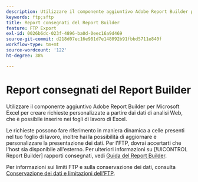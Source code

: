 ```yaml
---
description: Utilizzare il componente aggiuntivo Adobe Report Builder per Microsoft Excel per creare richieste personalizzate a partire dai dati di analisi Web, che è possibile inserire nei fogli di lavoro di Excel.
keywords: ftp;sftp
title: Report consegnati del Report Builder
feature: FTP Export
exl-id: 0026b6dc-023f-4896-ba0d-0eec16a9d469
source-git-commit: d218d07ec16e981d7e148092b91fbbd5711e840f
workflow-type: tm+mt
source-wordcount: '122'
ht-degree: 38%

---
```


# Report consegnati del Report Builder

Utilizzare il componente aggiuntivo Adobe Report Builder per Microsoft Excel per creare richieste personalizzate a partire dai dati di analisi Web, che è possibile inserire nei fogli di lavoro di Excel.

Le richieste possono fare riferimento in maniera dinamica a celle presenti nel tuo foglio di lavoro, inoltre hai la possibilità di aggiornare e personalizzare la presentazione dei dati. Per l&#39;FTP, dovrai accertarti che l&#39;host sia disponibile all&#39;esterno. Per ulteriori informazioni su [!UICONTROL Report Builder] rapporti consegnati, vedi [Guida del Report Builder](https://experienceleague.adobe.com/docs/analytics/analyze/report-builder/home.html?lang=it).

Per informazioni sui limiti FTP e sulla conservazione dei dati, consulta [Conservazione dei dati e limitazioni dell&#39;FTP](/help/export/ftp-and-sftp/ftp-limits.md).
